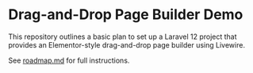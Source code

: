 # Drag-and-Drop Page Builder Demo

This repository outlines a basic plan to set up a Laravel 12 project that provides an Elementor-style drag-and-drop page builder using Livewire.

See [roadmap.md](./roadmap.md) for full instructions.

